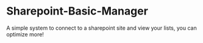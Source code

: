 # Sharepoint-Basic-Manager
A simple system to connect to a sharepoint site and view your lists, you can optimize more!
